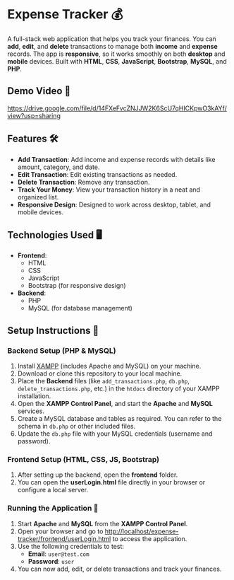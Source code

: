 # Expense Tracker 💰

A full-stack web application that helps you track your finances. You can **add**, **edit**, and **delete** transactions to manage both **income** and **expense** records. The app is **responsive**, so it works smoothly on both **desktop** and **mobile** devices. Built with **HTML**, **CSS**, **JavaScript**, **Bootstrap**, **MySQL**, and **PHP**.

## Demo Video 🎥
https://drive.google.com/file/d/14FXeFvcZNJJW2K6ScU7qHICKpwO3kAYf/view?usp=sharing

## Features 🛠️
- **Add Transaction**: Add income and expense records with details like amount, category, and date.
- **Edit Transaction**: Edit existing transactions as needed.
- **Delete Transaction**: Remove any transaction.
- **Track Your Money**: View your transaction history in a neat and organized list.
- **Responsive Design**: Designed to work across desktop, tablet, and mobile devices.

## Technologies Used 🖥️
- **Frontend**:
  - HTML
  - CSS
  - JavaScript
  - Bootstrap (for responsive design)
- **Backend**:
  - PHP
  - MySQL (for database management)

## Setup Instructions 🚀

### Backend Setup (PHP & MySQL)
1. Install [XAMPP](https://www.apachefriends.org/index.html) (includes Apache and MySQL) on your machine.
2. Download or clone this repository to your local machine.
3. Place the **Backend** files (like `add_transactions.php`, `db.php`, `delete_transactions.php`, etc.) in the `htdocs` directory of your XAMPP installation.
4. Open the **XAMPP Control Panel**, and start the **Apache** and **MySQL** services.
5. Create a MySQL database and tables as required. You can refer to the schema in `db.php` or other included files.
6. Update the `db.php` file with your MySQL credentials (username and password).

### Frontend Setup (HTML, CSS, JS, Bootstrap)
1. After setting up the backend, open the **frontend** folder.
2. You can open the **userLogin.html** file directly in your browser or configure a local server.
   
### Running the Application 🔧
1. Start **Apache** and **MySQL** from the **XAMPP Control Panel**.
2. Open your browser and go to [http://localhost/expense-tracker/frontend/userLogin.html](http://localhost/expense-tracker/frontend/userLogin.html) to access the application.
3. Use the following credentials to test:
   - **Email**: `user@test.com`
   - **Password**: `user`
4. You can now add, edit, or delete transactions and track your finances.




